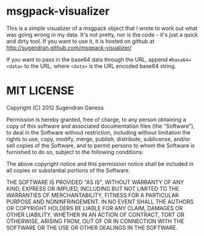 msgpack-visualizer
==================

This is a simple visualizer of a msgpack object that I wrote to work out what was going wrong in my data. It's not pretty, nor is the code - it's just a quick and dirty tool. If you want to use it, it is hosted on github at http://sugendran.github.com/msgpack-visualizer/

If you want to pass in the base64 data through the URL, append `#base64=<data>` to the URL, where `<data>` is the URL encoded base64 string.

MIT LICENSE 
===========

Copyright (C) 2012 Sugendran Ganess

Permission is hereby granted, free of charge, to any person obtaining a copy of this software and associated documentation files (the "Software"), to deal in the Software without restriction, including without limitation the rights to use, copy, modify, merge, publish, distribute, sublicense, and/or sell copies of the Software, and to permit persons to whom the Software is furnished to do so, subject to the following conditions:

The above copyright notice and this permission notice shall be included in all copies or substantial portions of the Software.

THE SOFTWARE IS PROVIDED "AS IS", WITHOUT WARRANTY OF ANY KIND, EXPRESS OR IMPLIED, INCLUDING BUT NOT LIMITED TO THE WARRANTIES OF MERCHANTABILITY, FITNESS FOR A PARTICULAR PURPOSE AND NONINFRINGEMENT. IN NO EVENT SHALL THE AUTHORS OR COPYRIGHT HOLDERS BE LIABLE FOR ANY CLAIM, DAMAGES OR OTHER LIABILITY, WHETHER IN AN ACTION OF CONTRACT, TORT OR OTHERWISE, ARISING FROM, OUT OF OR IN CONNECTION WITH THE SOFTWARE OR THE USE OR OTHER DEALINGS IN THE SOFTWARE.